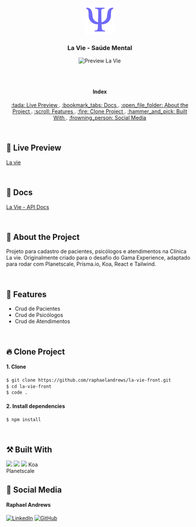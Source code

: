 <br />
<div align="center">
  <a href="https://la-vie-front.vercel.app">
    <img src="./src/assets/img/logo-purple.svg" alt="Logo" width="80" height="80">
  </a>
  
  <h3 align="center">La Vie - Saúde Mental</h3>
  
  <img src="./src/assets/img/lavie-readme.gif" alt="Preview La Vie" width="auto" height="auto">
  
 ##
  <p align="center">
    <br />
    <h4 align="center">Index</h4>
    <a href="#tada-live-preview"> :tada: Live Preview </a> .
    <a href="#bookmark-tabs"> :bookmark_tabs: Docs </a> .
    <a href="#open_file_folder-about-the-project"> :open_file_folder: About the Project </a> . 
    <a href="#scroll-features"> :scroll: Features </a> . 
    <a href="#fire-clone-project"> :fire: Clone Project </a> . 
    <a href="#hammer_and_pick-built-with"> :hammer_and_pick: Built With </a> . 
    <a href="#frowning-person"> :frowning_person: Social Media </a> 
  </p>
</div>

<br />

## :tada: Live Preview
[La vie](https://la-vie-front.vercel.app)

<br />

## :bookmark_tabs: Docs
[La Vie - API Docs](https://raphaelandrews.github.io/la-vie-api-docs/)

<br />

## :open_file_folder: About the Project
Projeto para cadastro de pacientes, psicólogos e atendimentos na Clínica La vie. Originalmente criado para o desafio do Gama Experience, adaptado para rodar com Planetscale, Prisma.io, Koa, React e Tailwind.

<br />

## :scroll: Features

<ul>
 <li>Crud de Pacientes</li>
 <li>Crud de Psicólogos</li>
 <li>Crud de Atendimentos</li>
</ul>

<br />

## :fire: Clone Project
#### 1. Clone
```sh
$ git clone https://github.com/raphaelandrews/la-vie-front.git
$ cd la-vie-front
$ code .
```

#### 2. Install dependencies
```sh
$ npm install
```

<br /> 

## :hammer_and_pick: Built With
<img src="https://img.shields.io/badge/React-20232A?style=for-the-badge&logo=react&logoColor=61DAFB" />
<img src="https://img.shields.io/badge/Tailwind_CSS-38B2AC?style=for-the-badge&logo=tailwind-css&logoColor=white" /> 
<img src="https://img.shields.io/badge/Prisma-3982CE?style=for-the-badge&logo=Prisma&logoColor=white" />
Koa <br />
Planetscale 


<br />

## :frowning_person: Social Media
<h4>Raphael Andrews</h4>

[![LinkedIn][linkedin-shield]][linkedin-url]
[![GitHub][github-shield]][github-url]


[github-shield]: https://img.shields.io/badge/github-%23121011.svg?style=for-the-badge&logo=github&logoColor=white
[linkedin-shield]: https://img.shields.io/badge/linkedin-%230077B5.svg?style=for-the-badge&logo=linkedin&logoColor=white
[linkedin-url]: https://www.linkedin.com/in/raphael-andrews/
[github-url]: https://github.com/raphaelandrews
